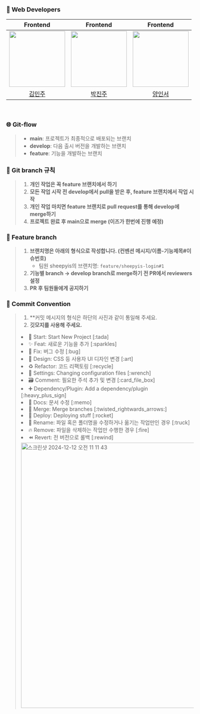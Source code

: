 ### 👥 Web Developers

<div align="center">

|                              Frontend                              |                              Frontend                               |                              Frontend                               |
| :----------------------------------------------------------------: | :-----------------------------------------------------------------: | :-----------------------------------------------------------------: |
| <img style="width: 150px;" src="https://github.com/minjuik.png" /> | <img style="width: 150px;" src="https://github.com/jinj00oo.png" /> | <img style="width: 150px;" src="https://github.com/sheepyis.png" /> |
|                [김민주](https://github.com/minjuik)                |                [박진주](https://github.com/jinj00oo)                |                [양인서](https://github.com/sheepyis)                |

</div>
<br />

### 🌐 Git-flow

> - **main**: 프로젝트가 최종적으로 배포되는 브랜치
> - **develop**: 다음 출시 버전을 개발하는 브랜치
> - **feature**: 기능을 개발하는 브랜치
>   <br>

### 📌 Git branch 규칙

> 1. **개인 작업은 꼭 feature 브랜치에서 하기**
> 2. **모든 작업 시작 전 develop에서 pull을 받은 후, feature 브랜치에서 작업 시작**
> 3. **개인 작업 마치면 feature 브랜치로 pull request를 통해 develop에 merge하기**
> 4. **프로젝트 완료 후 main으로 merge (이즈가 한번에 진행 예정)**
>    <br>

### 📝 Feature branch

> 1. **브랜치명은 아래의 형식으로 작성합니다. (컨벤션 메시지/이름-기능제목#이슈번호)**
>    - 팀원 sheepyis의 브랜치명: `feature/sheepyis-login#1`
> 2. **기능별 branch -> develop branch로 merge하기 전 PR에서 reviewers 설정**
> 3. **PR 후 팀원들에게 공지하기**
>    <br>

### 🎯 Commit Convention

> 1. \*\*커밋 메시지의 형식은 하단의 사진과 같이 통일해 주세요.
> 2. **깃모지를 사용해 주세요.**
>
> <li> 🎉 Start: Start New Project [:tada]
> <li> ✨ Feat: 새로운 기능을 추가 [:sparkles]
> <li> 🐛 Fix: 버그 수정 [:bug]
> <li> 🎨 Design: CSS 등 사용자 UI 디자인 변경 [:art]
> <li> ♻️ Refactor: 코드 리팩토링 [:recycle]
> <li> 🔧 Settings: Changing configuration files [:wrench]
> <li> 🗃️ Comment: 필요한 주석 추가 및 변경 [:card_file_box]
> <li> ➕ Dependency/Plugin: Add a dependency/plugin [:heavy_plus_sign]
> <li> 📝 Docs: 문서 수정 [:memo]
> <li> 🔀 Merge: Merge branches [:twisted_rightwards_arrows:]
> <li> 🚀 Deploy: Deploying stuff [:rocket]
> <li> 🚚 Rename: 파일 혹은 폴더명을 수정하거나 옮기는 작업만인 경우 [:truck]
> <li> 🔥 Remove: 파일을 삭제하는 작업만 수행한 경우 [:fire]
> <li> ⏪️ Revert: 전 버전으로 롤백 [:rewind]
> <img width="713" alt="스크린샷 2024-12-12 오전 11 11 43" src="https://github.com/user-attachments/assets/6353a525-89fb-4f17-a93f-924bedcb9d15" />
